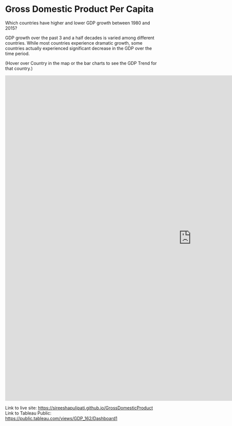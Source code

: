 # Gross Domestic Product Per Capita
Which countries have higher and lower GDP growth between 1980 and 2015?

GDP growth over the past 3 and a half decades is varied among different countries. While most countries experience dramatic growth, some countries actually experienced significant decrease in the GDP over the time period.

(Hover over Country in the map or the bar charts to see the GDP Trend for that country.)

<iframe src="https://public.tableau.com/views/GDP_162/Dashboard1?:embed=y&:display_count=yes:showVizHome=no" width="1200" height="1050" seamless frameborder="0" scrolling="no"></iframe>



Link to live site: https://sireeshapulipati.github.io/GrossDomesticProduct
Link to Tableau Public: https://public.tableau.com/views/GDP_162/Dashboard1
